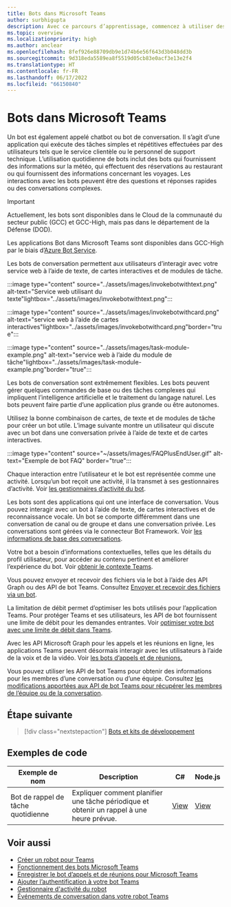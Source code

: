 ```yaml
---
title: Bots dans Microsoft Teams
author: surbhigupta
description: Avec ce parcours d’apprentissage, commencez à utiliser des bots conversationnels dans Microsoft Teams et ses exemples de code.
ms.topic: overview
ms.localizationpriority: high
ms.author: anclear
ms.openlocfilehash: 8fef926e88709db9e1d74b6e56f643d3b048dd3b
ms.sourcegitcommit: 9d318eda5589ea8f5519d05cb83e0acf3e13e2f4
ms.translationtype: HT
ms.contentlocale: fr-FR
ms.lasthandoff: 06/17/2022
ms.locfileid: "66150840"
---
```

# <a name="bots-in-microsoft-teams"></a>Bots dans Microsoft Teams

Un bot est également appelé chatbot ou bot de conversation. Il s’agit d’une application qui exécute des tâches simples et répétitives effectuées par des utilisateurs tels que le service clientèle ou le personnel de support technique. L’utilisation quotidienne de bots inclut des bots qui fournissent des informations sur la météo, qui effectuent des réservations au restaurant ou qui fournissent des informations concernant les voyages. Les interactions avec les bots peuvent être des questions et réponses rapides ou des conversations complexes.

> [!IMPORTANT]
> Actuellement, les bots sont disponibles dans le Cloud de la communauté du secteur public (GCC) et GCC-High, mais pas dans le département de la Défense (DOD).
>
> Les applications Bot dans Microsoft Teams sont disponibles dans GCC-High par le biais d’[Azure Bot Service](/azure/bot-service/channel-connect-teams).

Les bots de conversation permettent aux utilisateurs d’interagir avec votre service web à l’aide de texte, de cartes interactives et de modules de tâche.

:::image type="content" source="../assets/images/invokebotwithtext.png" alt-text="Service web utilisant du texte"lightbox="../assets/images/invokebotwithtext.png":::

:::image type="content" source="../assets/images/invokebotwithcard.png" alt-text="service web à l’aide de cartes interactives"lightbox="../assets/images/invokebotwithcard.png"border="true":::

:::image type="content" source="../assets/images/task-module-example.png" alt-text="service web à l’aide du module de tâche"lightbox="../assets/images/task-module-example.png"border="true":::

Les bots de conversation sont extrêmement flexibles. Les bots peuvent gérer quelques commandes de base ou des tâches complexes qui impliquent l’intelligence artificielle et le traitement du langage naturel. Les bots peuvent faire partie d’une application plus grande ou être autonomes.

Utilisez la bonne combinaison de cartes, de texte et de modules de tâche pour créer un bot utile. L’image suivante montre un utilisateur qui discute avec un bot dans une conversation privée à l’aide de texte et de cartes interactives.

:::image type="content" source="~/assets/images/FAQPlusEndUser.gif" alt-text="Exemple de bot FAQ" border="true":::

Chaque interaction entre l’utilisateur et le bot est représentée comme une activité. Lorsqu’un bot reçoit une activité, il la transmet à ses gestionnaires d’activité. Voir [les gestionnaires d’activité du bot](~/bots/bot-basics.md).

Les bots sont des applications qui ont une interface de conversation. Vous pouvez interagir avec un bot à l’aide de texte, de cartes interactives et de reconnaissance vocale. Un bot se comporte différemment dans une conversation de canal ou de groupe et dans une conversation privée. Les conversations sont gérées via le connecteur Bot Framework. Voir [les informations de base des conversations](~/bots/how-to/conversations/conversation-basics.md).

Votre bot a besoin d’informations contextuelles, telles que les détails du profil utilisateur, pour accéder au contenu pertinent et améliorer l’expérience du bot. Voir [obtenir le contexte Teams](~/bots/how-to/get-teams-context.md).

Vous pouvez envoyer et recevoir des fichiers via le bot à l’aide des API Graph ou des API de bot Teams. Consultez [Envoyer et recevoir des fichiers via un bot](~/bots/how-to/bots-filesv4.md).

La limitation de débit permet d’optimiser les bots utilisés pour l’application Teams. Pour protéger Teams et ses utilisateurs, les API de bot fournissent une limite de débit pour les demandes entrantes. Voir [optimiser votre bot avec une limite de débit dans Teams](~/bots/how-to/rate-limit.md).

Avec les API Microsoft Graph pour les appels et les réunions en ligne, les applications Teams peuvent désormais interagir avec les utilisateurs à l’aide de la voix et de la vidéo. Voir [les bots d’appels et de réunions.](~/bots/calls-and-meetings/calls-meetings-bots-overview.md)

Vous pouvez utiliser les API de bot Teams pour obtenir des informations pour les membres d’une conversation ou d’une équipe. Consultez [les modifications apportées aux API de bot Teams pour récupérer les membres de l’équipe ou de la conversation](~/resources/team-chat-member-api-changes.md).

<!--- TBD: For quick scanning, see if the above information can be itemized as a list.
--->

## <a name="next-step"></a>Étape suivante

> [!div class="nextstepaction"]
> [Bots et kits de développement](~/bots/bot-features.md)

## <a name="code-samples"></a>Exemples de code

|Exemple de nom | Description | C# | Node.js |
|----------------|-----------------|--------------|--------------|
| Bot de rappel de tâche quotidienne| Expliquer comment planifier une tâche périodique et obtenir un rappel à une heure prévue. | [View](https://github.com/OfficeDev/Microsoft-Teams-Samples/tree/main/samples/bot-daily-task-reminder/csharp) | [View](https://github.com/OfficeDev/Microsoft-Teams-Samples/tree/main/samples/bot-daily-task-reminder/nodejs) |

## <a name="see-also"></a>Voir aussi

* [Créer un robot pour Teams](../resources/bot-v3/bots-create.md)
* [Fonctionnement des bots Microsoft Teams](/azure/bot-service/bot-builder-basics-teams)
* [Enregistrer le bot d’appels et de réunions pour Microsoft Teams](~/bots/calls-and-meetings/registering-calling-bot.md)
* [Ajouter l’authentification à votre bot Teams](~/bots/how-to/authentication/add-authentication.md)
* [Gestionnaire d'activité du robot](~/bots/bot-basics.md)
* [Événements de conversation dans votre robot Teams](~/bots/how-to/conversations/subscribe-to-conversation-events.md)
